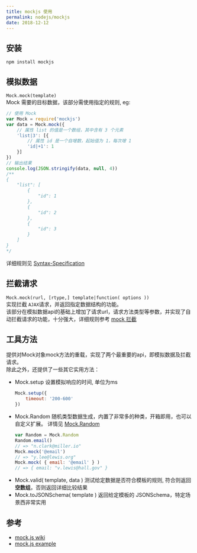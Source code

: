 ```yaml
---
title: mockjs 使用
permalink: nodejs/mockjs
date: 2018-12-12
---
```


## 安装
```shell
npm install mockjs
```

## 模拟数据
`Mock.mock(template)`  
Mock 需要的目标数据，该部分需使用指定的规则, eg:  
```js
// 使用 Mock
var Mock = require('mockjs')
var data = Mock.mock({
    // 属性 list 的值是一个数组，其中含有 3 个元素
    'list|3': [{
        // 属性 id 是一个自增数，起始值为 1，每次增 1
        'id|+1': 1
    }]
})
// 输出结果
console.log(JSON.stringify(data, null, 4))
/**
{
    "list": [
        {
            "id": 1
        },
        {
            "id": 2
        },
        {
            "id": 3
        }
    ]
}
*/
```
详细规则见 [Syntax-Specification](https://github.com/nuysoft/Mock/wiki/Syntax-Specification)

## 拦截请求
`Mock.mock(rurl, [rtype,] template|function( options ))`  
实现拦截 `AJAX`请求，并返回指定数据结构的功能。  
该部分在模拟数据api的基础上增加了请求url，请求方法类型等参数，并实现了自动拦截请求的功能，十分强大，详细规则参考 [mock 拦截](https://github.com/nuysoft/Mock/wiki/Mock.mock())

## 工具方法
提供对Mock对象mock方法的重载，实现了两个最重要的api，即模拟数据及拦截请求。  
除此之外，还提供了一些其它实用方法：
- Mock.setup
    设置模拟响应的时间, 单位为ms
    ```js
    Mock.setup({
        timeout: '200-600'
    })
    ```
- Mock.Random
    随机类型数据生成，内置了非常多的种类，开箱即用，也可以自定义扩展。
    详情见 [Mock.Random](https://github.com/nuysoft/Mock/wiki/Mock.Random)
    ```js
    var Random = Mock.Random
    Random.email()
    // => "n.clark@miller.io"
    Mock.mock('@email')
    // => "y.lee@lewis.org"
    Mock.mock( { email: '@email' } )
    // => { email: "v.lewis@hall.gov" }
    ```
- Mock.valid( template, data )
    测试给定数据是否符合模板的规则, 符合则返回**空数组**，否则返回详细比较结果
- Mock.toJSONSchema( template )
    返回给定模板的 JSONSchema，特定场景西非常实用


## 参考
- [mock.js wiki](https://github.com/nuysoft/Mock/wiki/Getting-Started)
- [mock.js example](http://mockjs.com/examples.html)